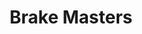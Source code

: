 ---
title: "Brake Masters"
url: /peoria/brake-masters-west-happy-valley-parkway/
shop: Autowerkstatt
---